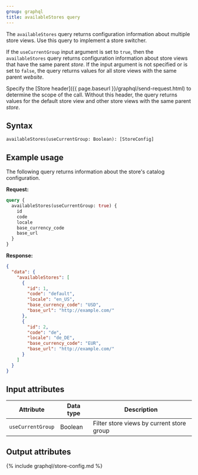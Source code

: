 ```yaml
---
group: graphql
title: availableStores query
---
```


The `availableStores` query returns configuration information about multiple store views. Use this query to implement a store switcher.

If the `useCurrentGroup` input argument is set to `true`, then the `availableStores` query returns configuration information about store views that have the same parent _store_. If the input argument is not specified or is set to `false`, the query returns values for all store views with the same parent _website_.

Specify the [Store header]({{ page.baseurl }}/graphql/send-request.html) to determine the scope of the call. Without this header, the query returns values for the default store view and other store views with the same parent _store_.

## Syntax

`availableStores(useCurrentGroup: Boolean): [StoreConfig]`

## Example usage

The following query returns information about the store's catalog configuration.

**Request:**

```graphql
query {
  availableStores(useCurrentGroup: true) {
    id
    code
    locale
    base_currency_code
    base_url
  }
}
```

**Response:**

```json
{
  "data": {
    "availableStores": [
      {
        "id": 1,
        "code": "default",
        "locale": "en_US",
        "base_currency_code": "USD",
        "base_url": "http://example.com/"
      },
      {
        "id": 2,
        "code": "de",
        "locale": "de_DE",
        "base_currency_code": "EUR",
        "base_url": "http://example.com/"
      }
    ]
  }
}
```

## Input attributes

Attribute | Data type | Description
--- | --- | ---
`useCurrentGroup` | Boolean | Filter store views by current store group

## Output attributes

{% include graphql/store-config.md %}
